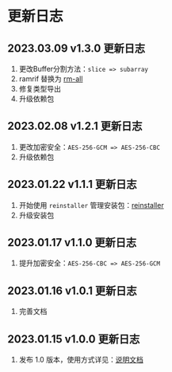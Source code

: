 # 更新日志

## 2023.03.09 v1.3.0 更新日志

1. 更改Buffer分割方法：`slice => subarray`
2. ramrif 替换为 [rm-all](https://github.com/saqqdy/rm-all)
3. 修复类型导出
4. 升级依赖包

## 2023.02.08 v1.2.1 更新日志

1. 更改加密安全：`AES-256-GCM => AES-256-CBC`
2. 升级依赖包

## 2023.01.22 v1.1.1 更新日志

1. 开始使用 `reinstaller` 管理安装包：[reinstaller](https://github.com/saqqdy/reinstaller)
2. 升级安装包

## 2023.01.17 v1.1.0 更新日志

1. 提升加密安全：`AES-256-CBC => AES-256-GCM`

## 2023.01.16 v1.0.1 更新日志

1. 完善文档

## 2023.01.15 v1.0.0 更新日志

1. 发布 1.0 版本，使用方式详见：[说明文档](./README.md)
